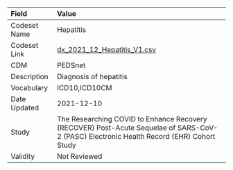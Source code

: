 |Field        |Value                                                                                                                                    |
|:------------|:----------------------------------------------------------------------------------------------------------------------------------------|
|Codeset Name |Hepatitis                                                                                                                                |
|Codeset Link |[dx_2021_12_Hepatitis_V1.csv](https://github.com/PEDSnet/Variable-Dictionary/blob/main/conditions/dx_2021_12_Hepatitis_V1.csv.csv)       |
|CDM          |PEDSnet                                                                                                                                  |
|Description  |Diagnosis of hepatitis                                                                                                                   |
|Vocabulary   |ICD10,ICD10CM                                                                                                                            |
|Date Updated |2021-12-10                                                                                                                               |
|Study        |The Researching COVID to Enhance Recovery (RECOVER) Post-Acute Sequelae of SARS-CoV-2 (PASC) Electronic Health Record (EHR) Cohort Study |
|Validity     |Not Reviewed                                                                                                                             |
